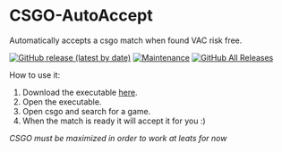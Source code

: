 # CSGO-AutoAccept
Automatically accepts a csgo match when found VAC risk free.

[![GitHub release (latest by date)](https://img.shields.io/github/v/release/davidarroyo1234/CSGO-AutoAccept)](https://github.com/davidarroyo1234/CSGO-AutoAccept/releases)
[![Maintenance](https://img.shields.io/maintenance/yes/2021)](https://github.com/davidarroyo1234/CSGO-AutoAccept)
[![GitHub All Releases](https://img.shields.io/github/downloads/davidarroyo1234/CSGO-AutoAccept/total)](https://github.com/davidarroyo1234/CSGO-AutoAccept/releases)

How to use it:

 1. Download the executable [here](https://github.com/davidarroyo1234/CSGO-AutoAccept/releases).
 2. Open the executable.
 3. Open csgo and search for a game.
 4. When the match is ready it will accept it for you :)

*CSGO must be maximized in order to work at leats for now*
